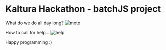 # Kaltura Hackathon - batchJS project


What do we do all day long?
![moto](http://media02.hongkiat.com/programming-jokes/joke-99-bugs.jpg)

How to call for help...
![help](http://media02.hongkiat.com/programming-jokes/joke--comic_f1.jpg)

Happy programming :)



